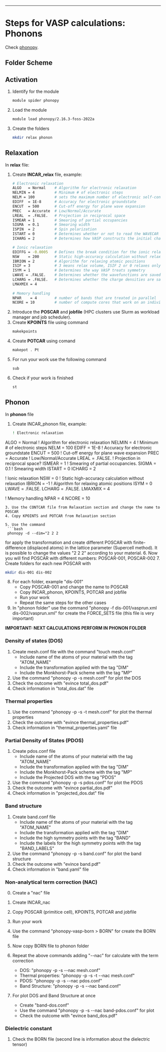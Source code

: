 ---

# Steps for VASP calculations: Phonons
Check [phonopy](https://phonopy.github.io/phonopy/).

## Folder Scheme

            
## Activation
1. Identify for the module
   ```bash
   module spider phonopy
2. Load the module
   ```bash
   module load phonopy/2.16.3-foss-2022a
3. Create the folders  
   ```bash
   mkdir relax phonon

## Relaxation
In **relax** file:
1. Create **INCAR_relax** file, example:
   ```bash
   # Electronic relaxation
   ALGO   = Normal    # Algorithm for electronic relaxation
   NELMIN = 4         # Minimum # of electronic steps
   NELM = 100         # sets the maximum number of electronic self-consistency steps 
   EDIFF  = 1E-8      # Accuracy for electronic groundstate
   ENCUT  = 500       # Cut-off energy for plane wave expansion
   PREC   = Accurate  # Low/Normal/Accurate
   LREAL  = .FALSE.   # Projection in reciprocal space
   ISMEAR = 1         # Smearing of partial occupancies
   SIGMA  = 0.1       # Smearing width
   ISPIN  = 2         # Spin polarization
   ISTART = 0         # Determines whether or not to read the WAVECAR
   ICHARG = 2         # Determines how VASP constructs the initial charge density

   # Ionic relaxation
   EDIFFG = -0.0005   # Defines the break condition for the ionic relaxation loop
   NSW    = 200       # Static high-accuracy calculation without relaxation
   IBRION = 2         # Algorithm for relaxing atomic positions 
   ISIF = 3           # 3 means relax volume, ISIF 2 or 0 relaxes only atoms, not lattice vectors
   ISYM = 1           # Determines the way VASP treats symmetry
   LWAVE = .FALSE.    # Determines whether the wavefunctions are saved in WAVECAR
   LCHARG = .FALSE.   # Determines whether the charge densities are saved in CHGCAR and CHG
   LMAXMIX = 4
 
   # Memory handling
   NPAR    = 4        # number of bands that are treated in parallel
   NCORE = 10         # number of compute cores that work on an individual orbital
   ```
2. Introduce the **POSCAR** and **jobfile** (HPC clusters use Slurm as workload manager and job scheduler).
3. Create **KPOINTS** file using command
   ```bash
   makekpoints
   ```
4. Create **POTCAR** using comand
   ```bash
   makepot . Pt
   ```
5. For run your work use the following command
   ```bash
   sub 
   ```   
8. Check if your work is finished
   ```bash
   st 
   ```   

## Phonon
In **phonon** file
1. Create INCAR_phonon file, example:
   ```bash
   ! Electronic relaxation
ALGO   = Normal    ! Algorithm for electronic relaxation
NELMIN = 4         ! Minimum # of electronic steps
NELM = 100
EDIFF  = 1E-8      ! Accuracy for electronic groundstate
ENCUT  = 500       ! Cut-off energy for plane wave expansion
PREC   = Accurate  ! Low/Normal/Accurate
LREAL  = .FALSE.   ! Projection in reciprocal space?
ISMEAR = 1         ! Smearing of partial occupancies.
SIGMA  = 0.1       ! Smearing width
ISTART = 0
ICHARG = 2

! Ionic relaxation
NSW    = 0         ! Static high-accuracy calculation without relaxation
IBRION = -1          ! Algorithm for relaxing atomic positions 
ISYM = 0
LWAVE = .FALSE.
LCHARG = .FALSE. 
LMAXMIX = 4
 
! Memory handling
NPAR    = 4
NCORE = 10 
  ``` 
3. Use the CONTCAR file from Relaxation section and change the name to POSCAR
4. Copy KPOINTS and POTCAR from Relaxation section

5. Use the command
   ```bash
   phonopy -d --dim="2 2 2
   ```
   for apply the transformation and create
   different POSCAR with finite-difference (displaced atoms) in the lattice parameter
   (Supercell method). It is possible to change the values "2 2 2" according to your material.
6. Now you will find POSCAR with different numbers: POSCAR-001, POSCAR-002
7. Create folders for each new POSCAR with 
   ```bash
   mkdir dis-001 dis-002
   ```
8. For each folder, example "dis-001"
   - Copy POSCAR-001 and change the name to POSCAR
   - Copy INCAR_phonon, KPOINTS, POTCAR and jobfile
   - Run your work 
   - Repeat the same steps for the other cases
9. In "phonon folder" use the command "phonopy -f dis-001/vasprun.xml dis-002/vasprun.xml" for
   create the FORCE_SETS file (this file is very important)

**IMPORTANT: NEXT CALCULATIONS PERFORM IN PHONON FOLDER**

### Density of states (DOS)
1. Create mesh.conf file with the command "touch mesh.conf"
   - Include name of the atoms of your material with the tag "ATOM_NAME"
   - Include the transformation applied with the tag "DIM"  
   - Include the Monkhorst-Pack scheme with the tag "MP"
2. Use the command "phonopy -p -s mesh.conf" for plot the DOS
3. Check the outcome with "evince total_dos.pdf"
4. Check information in "total_dos.dat" file

### Thermal properties
1. Use the command "phonopy -p -s -t  mesh.conf" for plot the thermal properties
2. Check the outcome with "evince thermal_properties.pdf"
3. Check information in "thermal_properties.yaml" file

### Partial Density of States (PDOS)
1. Create pdos.conf file
   - Include name of the atoms of your material with the tag "ATOM_NAME"
   - Include the transformation applied with the tag "DIM"  
   - Include the Monkhorst-Pack scheme with the tag "MP"
   - Include the Projected DOS with the tag "PDOS"
2. Use the command "phonopy -p -s pdos.conf" for plot the PDOS
3. Check the outcome with "evince partial_dos.pdf"
4. Check information in "projected_dos.dat" file

### Band structure
1. Create band.conf file
   - Include name of the atoms of your material with the tag "ATOM_NAME"
   - Include the transformation applied with the tag "DIM"
   - Include the high symmetry points with the tag "BAND"
   - Include the labels for the high symmetry points with the tag "BAND_LABELS"
2. Use the command "phonopy -p -s band.conf" for plot the band structure
3. Check the outcome with "evince band.pdf"
4. Check information in "band.yaml" file

### Non-analytical term correction (NAC)
0. Create a "nac" file
1. Create INCAR_nac
2. Copy POSCAR (primitice cell), KPOINTS, POTCAR and jobfile
3. Run your work
    
4. Use the command "phonopy-vasp-born > BORN" for create the BORN file
5. Now copy BORN file to phonon folder
6. Repeat the above commands adding "--nac" for calculate with the term correction
   - DOS:                "phonopy -p -s --nac mesh.conf"
   - Thermal properties: "phonopy -p -s -t --nac mesh.conf"
   - PDOS:               "phonopy -p -s --nac pdos.conf"
   - Band Structure:     "phonopy -p -s --nac band.conf"
7. For plot DOS and Band Structure at once
   - Create "band-dos.conf"
   - Use the command "phonopy -p -s --nac band-pdos.conf" for plot 
   - Check the outcome with "evince band_dos.pdf"

### Dielectric constant
1. Check the BORN file (second line is information about the dielectric tensor)
